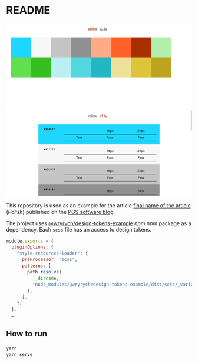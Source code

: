 # README

![](./promo-001.png)
![](./promo-002.png)

This repository is used as an example for the article [final name of the article]() (*Polish*) published on the [PGS software blog](https://www.pgs-soft.com/blog/).

The project uses [@wryrych/design-tokens-example](https://www.npmjs.com/package/@wryrych/design-tokens-example) *npm* *npm* package as a dependency. Each `scss` file has an access to design tokens.

```js
module.exports = {
  pluginOptions: {
    "style-resources-loader": {
      preProcessor: "scss",
      patterns: [
        path.resolve(
          __dirname,
          "node_modules/@wryrych/design-tokens-example/dist/scss/_variables.scss"
        ),
      ],
    },
  },
  …
```

## How to run

```sh
yarn
yarn serve
```